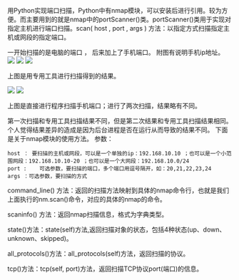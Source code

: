 
用Python实现端口扫描，Python中有nmap模块，可以安装后进行引用。较为方便。而主要用到的就是nmap中的portScanner()类。portScanner()类用于实现对指定主机进行端口扫描。scan( host , port , args ) 方法：以指定方式扫描指定主机或网段的指定端口。

一开始扫描的是电脑的端口 ， 后来加上了手机端口。
附图有说明手机ip地址。
![](11.jpg)
![](7.png)
![](10.png)

上图是用专用工具进行扫描得到的结果。

![](8.png)
![](9.png)

上图是直接进行程序扫描手机端口；进行了两次扫描，结果略有不同。

 第一次扫描和专用工具扫描结果不同，但是第二次结果和专用工具扫描结果相同。个人觉得结果差异的造成是因为后台进程是否在运行从而导致的结果不同。
下面是关于nmap模块的使用方法。
参数：

    host ： 要扫描的主机或网段，可以是一个单独的ip：192.168.10.10 ；也可以是一个小范围网段：192.168.10.10-20 ；也可以是一个大网段：192.168.10.0/24
    port :    可选参数，要扫描的端口，多个端口用逗号隔开，如：20,21,22,23,24
    args ：可选参数，要扫描的方式
command_line() 方法：返回的扫描方法映射到具体的nmap命令行，也就是我们上面执行的nm.scan()命令，对应的具体的nmap的命令。

scaninfo() 方法：返回nmap扫描信息，格式为字典类型。

state()方法：state(self)方法,返回扫描对象的状态，包括4种状态(up、down、unknown、skipped)。

all_protocols()方法：all_protocols(self)方法，返回扫描的协议。

tcp()方法：tcp(self, port)方法，返回扫描TCP协议port(端口)的信息。



